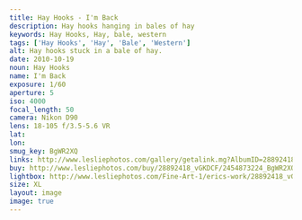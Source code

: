 ```yaml
---
title: Hay Hooks - I'm Back
description: Hay hooks hanging in bales of hay
keywords: Hay Hooks, Hay, bale, western
tags: ['Hay Hooks', 'Hay', 'Bale', 'Western']
alt: Hay hooks stuck in a bale of hay.
date: 2010-10-19
noun: Hay Hooks
name: I'm Back
exposure: 1/60
aperture: 5
iso: 4000
focal_length: 50
camera: Nikon D90
lens: 18-105 f/3.5-5.6 VR
lat: 
lon: 
smug_key: BgWR2XQ
links: http://www.lesliephotos.com/gallery/getalink.mg?AlbumID=28892418&AlbumKey=vGKDCF&ImageID=2454873224&ImageKey=BgWR2XQ&how=forum&Page=1
buy: http://www.lesliephotos.com/buy/28892418_vGKDCF/2454873224_BgWR2XQ/
lightbox: http://www.lesliephotos.com/Fine-Art-1/erics-work/28892418_vGKDCF#!i=2454873224&k=BgWR2XQ&lb=1&s=A
size: XL
layout: image
image: true
---
```

